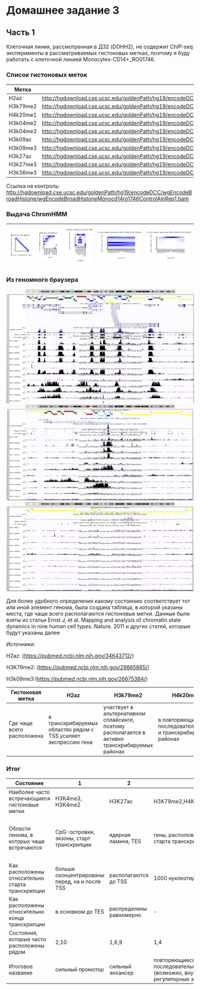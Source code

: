 # Домашнее задание 3
## Часть 1
Клеточная линия, рассмотренная в ДЗ2 (DOHH2), не содержит ChIP-seq эксперименты в рассматриваемых гистоновых метках, 
поэтому я буду работать с клеточной линией Monocytes-CD14+_RO01746.
### Список гистоновых меток
Метка|Ссылка на файл
-----|--------------
H2az|http://hgdownload.cse.ucsc.edu/goldenPath/hg19/encodeDCC/wgEncodeBroadHistone/wgEncodeBroadHistoneMonocd14ro1746H2azAlnRep1.bam
H3k79me2|http://hgdownload.cse.ucsc.edu/goldenPath/hg19/encodeDCC/wgEncodeBroadHistone/wgEncodeBroadHistoneMonocd14ro1746H3k79me2AlnRep1.bam
H4k20me1|http://hgdownload.cse.ucsc.edu/goldenPath/hg19/encodeDCC/wgEncodeBroadHistone/wgEncodeBroadHistoneMonocd14ro1746H4k20me1AlnRep1.bam  
H3k04me2|http://hgdownload.cse.ucsc.edu/goldenPath/hg19/encodeDCC/wgEncodeBroadHistone/wgEncodeBroadHistoneMonocd14ro1746H3k04me2AlnRep1.bam  
H3k04me3|http://hgdownload.cse.ucsc.edu/goldenPath/hg19/encodeDCC/wgEncodeBroadHistone/wgEncodeBroadHistoneMonocd14ro1746H3k04me3AlnRep1.bam  
H3k09ac|http://hgdownload.cse.ucsc.edu/goldenPath/hg19/encodeDCC/wgEncodeBroadHistone/wgEncodeBroadHistoneMonocd14ro1746H3k09acAlnRep1.bam
H3k09me3|http://hgdownload.cse.ucsc.edu/goldenPath/hg19/encodeDCC/wgEncodeBroadHistone/wgEncodeBroadHistoneMonocd14ro1746H3k09me3AlnRep1.bam 
H3k27ac|http://hgdownload.cse.ucsc.edu/goldenPath/hg19/encodeDCC/wgEncodeBroadHistone/wgEncodeBroadHistoneMonocd14ro1746H3k27acAlnRep1.bam 
H3k27me3|http://hgdownload.cse.ucsc.edu/goldenPath/hg19/encodeDCC/wgEncodeBroadHistone/wgEncodeBroadHistoneMonocd14ro1746H3k27me3AlnRep1.bam  
H3k36me3|http://hgdownload.cse.ucsc.edu/goldenPath/hg19/encodeDCC/wgEncodeBroadHistone/wgEncodeBroadHistoneMonocd14ro1746H3k36me3AlnRep1.bam 

Ссылка на контроль: http://hgdownload.cse.ucsc.edu/goldenPath/hg19/encodeDCC/wgEncodeBroadHistone/wgEncodeBroadHistoneMonocd14ro1746ControlAlnRep1.bam

### Выдача ChromHMM

![transitions](/results_10/transitions_10.png)|![emissions](/results_10/emissions_10.png)|![fold1](/results_10/Monocytes-CD14+_RO01746_10_overlap.png)|![fold2](/results_10/Monocytes-CD14+_RO01746_10_RefSeqTES_neighborhood.png)|![fold3](/results_10/Monocytes-CD14+_RO01746_10_RefSeqTSS_neighborhood.png)
 -|-|-|-|-

### Из геномного браузера
![1_genome](/images/1_genome.png)
![2_genome](/images/2_genome.png)
![3_genome](/images/3_genome.png)

Для более удобного определения какому состоянию соответствует тот или иной элемент генома, была создана таблица, в которой указаны места, где чаще всего располагаются гистоновые метки. Данные были взяты из статьи Ernst J, et al. Mapping and analysis of chromatin state dynamics in nine human cell types. Nature. 2011 и других статей, которые будут указаны далее

Источники:

H2az: (https://pubmed.ncbi.nlm.nih.gov/34643712/)

H3K79me2: (https://pubmed.ncbi.nlm.nih.gov/29665865/)

H3k09me3:(https://pubmed.ncbi.nlm.nih.gov/26675384/)

Гистоновая метка|H2az|H3k79me2|H4k20me1|H3k04me2|H3k04me3|H3k09ac|H3k09me3|H3k27ac|H3k27me3|H3k36me3	
-|-|-|-|-|-|-|-|-|-|-
Где чаще всего расположена|в транскрибируемых областях рядом с TSS усиляет экспрессию гена|участвует в альтернативном сплайсинге, поэтому располагается в активно транскрибируемых районах| в повторяющихся последовательностях и транскрибируемых районах|в сильных энхансерах и промоторах|в сильных промоторах и энхансерах|в сильных промоторах и энхансерах|супрессор в гетерохроматине|в сильных энхансерах и промоторах|в неактивных промоторах, повторяющихся областях, иногда в факультативном хроматине|в повторяющихся областях, в транскрибируемых областях

### Итог
Состояние|1|2|3|4|5|6|7|8|9|10
-|-|-|-|-|-|-|-|-|-|-
Наиболее часто встречающиеся гистоновые метки|H3K4me3, H3K4me2|H3K27ac|H3K79me2,H4K20me1,H3K27ac|H3K79me2, H4K20me1|H3K36me3|H3K9ac|H3K36me3|H3K9me3|-|H3K27me3 
Области генома, в которых чаще встречаются|CpG-островки, экзоны, старт транскрипции|ядерная ламина, TES|гены, расположение в 2kb от старта транскрипции|гены, ядерная ламина, расположение в 2kb от старта транскрипции, рядом с TES|экзоны, гены, рядом с TES|экзоны, гены, TES, ламина|экзоны, гены, TES|экзоны, ламина, TES|ламина (+занимает основную часть генома)|распределено равномерно
Как расположены относительно старта транскрипции|больше сконцентрированы перед, на и после TSS|располагаются до TSS|1000 нуклеотидов после TSS|1400 нуклеотидов после TSS|редко встречаются|редко встречаются|-|-|-|распределены равномерно
Как расположены относительно конца транскрипции|в основном до TES|распределены равномерно|-|встречаются редко после TES|сосредоточены до TES|чаще встречаются после TES|сосредоточены до TES|распределены равномерно|-|распределены равномерно
Состояния, которые часто расположены рядом|2,10|1,6,9|1,4|3,5|4,7|2,7|6|9|-|9
Итоговое название|сильный промотор|сильный энхансер|повторяющиеся последовательности в генах (возможно, внутренние регуляторные элементы)|4|транскрибируемая область|6|транскрибируемая область|гетерохроматин|конститутивный гетерохроматин|факультативный гетерохроматин (Polycomb repressed)


